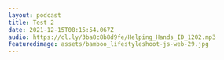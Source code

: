 ```yaml
---
layout: podcast
title: Test 2
date: 2021-12-15T08:15:54.067Z
audio: https://cl.ly/3ba8c8b8d9fe/Helping_Hands_ID_1202.mp3
featuredimage: assets/bamboo_lifestyleshoot-js-web-29.jpg
---
```

